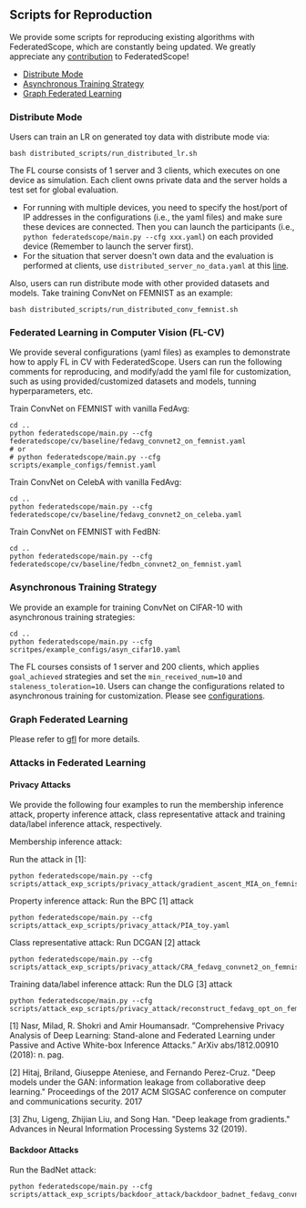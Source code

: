 ## Scripts for Reproduction
We provide some scripts for reproducing existing algorithms with FederatedScope, which are constantly being updated.
We greatly appreciate any [contribution](https://federatedscope.io/docs/contributor/) to FederatedScope!

- [Distribute Mode](#distribute-mode)
- [Asynchronous Training Strategy](#asynchronous-training-strategy)
- [Graph Federated Learning](#graph-federated-learning)

### Distribute Mode
Users can train an LR on generated toy data with distribute mode via:
```shell script
bash distributed_scripts/run_distributed_lr.sh 
```
The FL course consists of 1 server and 3 clients, which executes on one device as simulation. Each client owns private data and the server holds a test set for global evaluation.
- For running with multiple devices, you need to specify the host/port of IP addresses in the configurations (i.e., the yaml files) and make sure these devices are connected.
Then you can launch the participants (i.e., `python federatedscope/main.py --cfg xxx.yaml`) on each provided device (Remember to launch the server first).
- For the situation that server doesn't own data and the evaluation is performed at clients, use `distributed_server_no_data.yaml` at this [line](https://github.com/alibaba/FederatedScope/blob/master/scripts/distributed_scripts/run_distributed_lr.sh#L11).

Also, users can run distribute mode with other provided datasets and models. Take training ConvNet on FEMNIST as an example:
```shell script
bash distributed_scripts/run_distributed_conv_femnist.sh 
```

### Federated Learning in Computer Vision (FL-CV)
We provide several configurations (yaml files) as examples to demonstrate how to apply FL in CV with FederatedScope.
Users can run the following comments for reproducing, and modify/add the yaml file for customization, such as using provided/customized datasets and models, tunning hyperparameters, etc.

Train ConvNet on FEMNIST with vanilla FedAvg:
```shell script
cd ..
python federatedscope/main.py --cfg federatedscope/cv/baseline/fedavg_convnet2_on_femnist.yaml
# or 
# python federatedscope/main.py --cfg scripts/example_configs/femnist.yaml
```

Train ConvNet on CelebA with vanilla FedAvg:
```shell script
cd ..
python federatedscope/main.py --cfg federatedscope/cv/baseline/fedavg_convnet2_on_celeba.yaml
```

Train ConvNet on FEMNIST with FedBN:
```shell script
cd ..
python federatedscope/main.py --cfg federatedscope/cv/baseline/fedbn_convnet2_on_femnist.yaml
```

### Asynchronous Training Strategy
We provide an example for training ConvNet on CIFAR-10 with asynchronous training strategies:
```shell script
cd ..
python federatedscope/main.py --cfg scritpes/example_configs/asyn_cifar10.yaml
```
The FL courses consists of 1 server and 200 clients, which applies `goal_achieved` strategies and set the `min_received_num=10` and `staleness_toleration=10`.
Users can change the configurations related to asynchronous training for customization. Please see [configurations](https://github.com/alibaba/FederatedScope/tree/master/federatedscope/core/configs).

### Graph Federated Learning
Please refer to [gfl](https://github.com/alibaba/FederatedScope/tree/master/federatedscope/gfl) for more details.

### Attacks in Federated Learning

#### Privacy Attacks
We provide the following four examples to run the membership inference attack, property inference attack, class representative attack and training data/label inference attack, respectively. 

Membership inference attack:

Run the attack in [1]:
```shell script
python federatedscope/main.py --cfg scripts/attack_exp_scripts/privacy_attack/gradient_ascent_MIA_on_femnist.yaml
```

Property inference attack: Run the BPC [1] attack
```shell script
python federatedscope/main.py --cfg scripts/attack_exp_scripts/privacy_attack/PIA_toy.yaml
```

Class representative attack: Run DCGAN [2] attack
```shell script
python federatedscope/main.py --cfg scripts/attack_exp_scripts/privacy_attack/CRA_fedavg_convnet2_on_femnist.yaml
```

Training data/label inference attack: Run the DLG [3] attack 
```shell script
python federatedscope/main.py --cfg scripts/attack_exp_scripts/privacy_attack/reconstruct_fedavg_opt_on_femnist.yaml
```

[1] Nasr, Milad, R. Shokri and Amir Houmansadr. “Comprehensive Privacy Analysis of Deep Learning: Stand-alone and Federated Learning under Passive and Active White-box Inference Attacks.” ArXiv abs/1812.00910 (2018): n. pag.

[2] Hitaj, Briland, Giuseppe Ateniese, and Fernando Perez-Cruz. "Deep models under the GAN: information leakage from collaborative deep learning." Proceedings of the 2017 ACM SIGSAC conference on computer and communications security. 2017

[3] Zhu, Ligeng, Zhijian Liu, and Song Han. "Deep leakage from gradients." Advances in Neural Information Processing Systems 32 (2019).

#### Backdoor Attacks

Run the BadNet attack:
```shell script
python federatedscope/main.py --cfg scripts/attack_exp_scripts/backdoor_attack/backdoor_badnet_fedavg_convnet2_on_femnist.yaml
```


